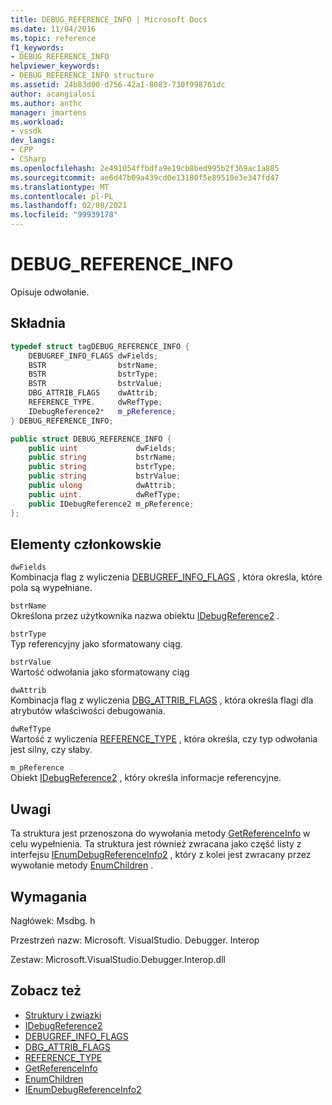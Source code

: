 ```yaml
---
title: DEBUG_REFERENCE_INFO | Microsoft Docs
ms.date: 11/04/2016
ms.topic: reference
f1_keywords:
- DEBUG_REFERENCE_INFO
helpviewer_keywords:
- DEBUG_REFERENCE_INFO structure
ms.assetid: 24b83d00-d756-42a1-8083-730f998761dc
author: acangialosi
ms.author: anthc
manager: jmartens
ms.workload:
- vssdk
dev_langs:
- CPP
- CSharp
ms.openlocfilehash: 2e491054ffbdfa9e19cb8bed995b2f369ac1a885
ms.sourcegitcommit: ae6d47b09a439cd0e13180f5e89510e3e347fd47
ms.translationtype: MT
ms.contentlocale: pl-PL
ms.lasthandoff: 02/08/2021
ms.locfileid: "99939178"
---
```

# <a name="debug_reference_info"></a>DEBUG_REFERENCE_INFO
Opisuje odwołanie.

## <a name="syntax"></a>Składnia

```cpp
typedef struct tagDEBUG_REFERENCE_INFO {
    DEBUGREF_INFO_FLAGS dwFields;
    BSTR                bstrName;
    BSTR                bstrType;
    BSTR                bstrValue;
    DBG_ATTRIB_FLAGS    dwAttrib;
    REFERENCE_TYPE.     dwRefType;
    IDebugReference2*   m_pReference;
} DEBUG_REFERENCE_INFO;
```

```csharp
public struct DEBUG_REFERENCE_INFO {
    public uint             dwFields;
    public string           bstrName;
    public string           bstrType;
    public string           bstrValue;
    public ulong            dwAttrib;
    public uint.            dwRefType;
    public IDebugReference2 m_pReference;
};
```

## <a name="members"></a>Elementy członkowskie
`dwFields`\
Kombinacja flag z wyliczenia [DEBUGREF_INFO_FLAGS](../../../extensibility/debugger/reference/debugref-info-flags.md) , która określa, które pola są wypełniane.

`bstrName`\
Określona przez użytkownika nazwa obiektu [IDebugReference2](../../../extensibility/debugger/reference/idebugreference2.md) .

`bstrType`\
Typ referencyjny jako sformatowany ciąg.

`bstrValue`\
Wartość odwołania jako sformatowany ciąg

`dwAttrib`\
Kombinacja flag z wyliczenia [DBG_ATTRIB_FLAGS](../../../extensibility/debugger/reference/dbg-attrib-flags.md) , która określa flagi dla atrybutów właściwości debugowania.

`dwRefType`\
Wartość z wyliczenia [REFERENCE_TYPE](../../../extensibility/debugger/reference/reference-type.md) , która określa, czy typ odwołania jest silny, czy słaby.

`m_pReference`\
Obiekt [IDebugReference2](../../../extensibility/debugger/reference/idebugreference2.md) , który określa informacje referencyjne.

## <a name="remarks"></a>Uwagi
Ta struktura jest przenoszona do wywołania metody [GetReferenceInfo](../../../extensibility/debugger/reference/idebugreference2-getreferenceinfo.md) w celu wypełnienia. Ta struktura jest również zwracana jako część listy z interfejsu [IEnumDebugReferenceInfo2](../../../extensibility/debugger/reference/ienumdebugreferenceinfo2.md) , który z kolei jest zwracany przez wywołanie metody [EnumChildren](../../../extensibility/debugger/reference/idebugreference2-enumchildren.md) .

## <a name="requirements"></a>Wymagania
Nagłówek: Msdbg. h

Przestrzeń nazw: Microsoft. VisualStudio. Debugger. Interop

Zestaw: Microsoft.VisualStudio.Debugger.Interop.dll

## <a name="see-also"></a>Zobacz też
- [Struktury i związki](../../../extensibility/debugger/reference/structures-and-unions.md)
- [IDebugReference2](../../../extensibility/debugger/reference/idebugreference2.md)
- [DEBUGREF_INFO_FLAGS](../../../extensibility/debugger/reference/debugref-info-flags.md)
- [DBG_ATTRIB_FLAGS](../../../extensibility/debugger/reference/dbg-attrib-flags.md)
- [REFERENCE_TYPE](../../../extensibility/debugger/reference/reference-type.md)
- [GetReferenceInfo](../../../extensibility/debugger/reference/idebugreference2-getreferenceinfo.md)
- [EnumChildren](../../../extensibility/debugger/reference/idebugreference2-enumchildren.md)
- [IEnumDebugReferenceInfo2](../../../extensibility/debugger/reference/ienumdebugreferenceinfo2.md)
